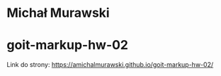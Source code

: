 # Michał Murawski

# goit-markup-hw-02

Link do strony: https://amichalmurawski.github.io/goit-markup-hw-02/
